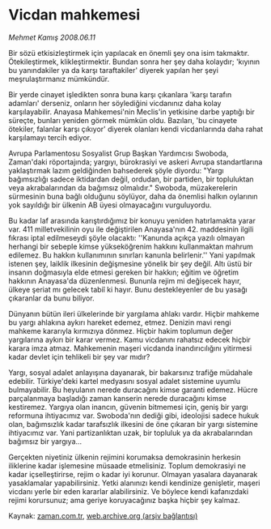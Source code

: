 # Vicdan mahkemesi

*Mehmet Kamış 2008.06.11*

<tr><td class="metin" colspan="2" style="padding-top: 20px; padding-left: 5px; padding-right: 10px;">Bir sözü etkisizleştirmek için yapılacak en önemli şey ona isim takmaktır. Ötekileştirmek, klikleştirmektir. Bundan sonra her şey daha kolaydır; 'kıyının bu yanındakiler ya da karşı taraftakiler' diyerek yapılan her şeyi meşrulaştırmanız mümkündür.</td></tr><tr><td class="metin" colspan="2" style="padding-top: 20px; padding-left: 5px; padding-right: 10px;"><p>Bir yerde cinayet işledikten sonra buna karşı çıkanlara 'karşı tarafın adamları' derseniz, onların her söylediğini vicdanınız daha kolay karşılayabilir. Anayasa Mahkemesi'nin Meclis'in yetkisine darbe yaptığı bir süreçte, bunları yeniden görmek mümkün oldu. Bazıları, 'bu cinayete ötekiler, falanlar karşı çıkıyor' diyerek olanları kendi vicdanlarında daha rahat karşılamayı tercih ediyor. 
<p>Avrupa Parlamentosu Sosyalist Grup Başkan Yardımcısı Swoboda, Zaman'daki röportajında; yargıyı, bürokrasiyi ve askeri Avrupa standartlarına yaklaştırmak lazım geldiğinden bahsederek şöyle diyordu: "Yargı bağımsızlığı sadece iktidardan değil, ordudan, bir partiden, bir topluluktan veya akrabalarından da bağımsız olmalıdır." Swoboda, müzakerelerin sürmesinin buna bağlı olduğunu söylüyor, daha da önemlisi halkın oylarının yok sayıldığı bir ülkenin AB üyesi olmayacağını vurguluyordu. 
<p>Bu kadar laf arasında karıştırdığımız bir konuyu yeniden hatırlamakta yarar var. 411 milletvekilinin oyu ile değiştirilen Anayasa'nın 42. maddesinin ilgili fıkrası iptal edilmeseydi şöyle olacaktı: ''Kanunda açıkça yazılı olmayan herhangi bir sebeple kimse yükseköğrenim hakkını kullanmaktan mahrum edilemez. Bu hakkın kullanımının sınırları kanunla belirlenir.'' Yani yapılmak istenen şey, laiklik ilkesinin değişmesine yönelik bir şey değil. Altı üstü bir insanın doğmasıyla elde etmesi gereken bir hakkın; eğitim ve öğretim hakkının Anayasa'da düzenlenmesi. Bununla rejim mi değişecek hayır, ülkeye şeriat mı gelecek tabiî ki hayır. Bunu destekleyenler de bu yasağı çıkaranlar da bunu biliyor. 
<p>Dünyanın bütün ileri ülkelerinde bir yargılama ahlakı vardır. Hiçbir mahkeme bu yargı ahlakına aykırı hareket edemez, etmez. Denizin mavi rengi mahkeme kararıyla kırmızıya dönmez. Hiçbir hakim toplumun değer yargılarına aykırı bir karar vermez. Kamu vicdanını rahatsız edecek hiçbir karara imza atmaz. Mahkemenin maşeri vicdanda inandırıcılığını yitirmesi kadar devlet için tehlikeli bir şey var mıdır? 
<p>Yargı, sosyal adalet anlayışına dayanarak, bir bakarsınız trafiğe müdahale edebilir. Türkiye'deki kartel medyasını sosyal adalet sistemine uyumlu bulmayabilir. Bu heyulanın nerede duracağını kimse garanti edemez. Hücre parçalanmaya başladığı zaman kanserin nerede duracağını kimse kestiremez. Yargıya olan inancın, güvenin bitmemesi için, geniş bir yargı reformuna ihtiyacımız var. Swoboda'nın dediği gibi, ideolojisi sadece hukuk olan, bağımsızlık kadar tarafsızlık ilkesini de öne çıkaran bir yargı sistemine ihtiyacımız var. Yani partizanlıktan uzak, bir topluluk ya da akrabalarından bağımsız bir yargıya... 
<p>Gerçekten niyetiniz ülkenin rejimini korumaksa demokrasinin herkesin iliklerine kadar işlemesine müsaade etmelisiniz. Toplum demokrasiyi ne kadar içselleştirirse, rejim o kadar iyi korunur. Olmayan yasalara dayanarak yasaklamalar yapabilirsiniz. Yetki alanınızı kendi kendinize genişletir, maşeri vicdanı yerle bir eden kararlar alabilirsiniz. Ve böylece kendi kafanızdaki rejimi korursunuz; ama geriye koruyacağınız başka hiçbir şey kalmaz. <br/></p></p></p></p></p></p></td></tr>

Kaynak: [zaman.com.tr](http://zaman.com.tr/yazar.do?yazino=700705), [web.archive.org (arşiv bağlantısı)](http://web.archive.org/web/20080716001849/http://www.zaman.com.tr:80/yazar.do?yazino=700705)
